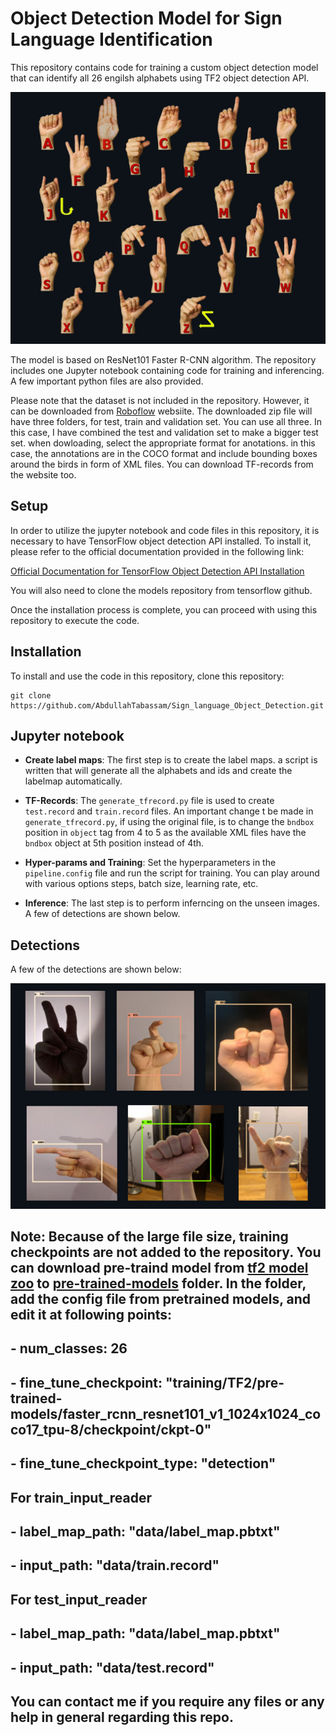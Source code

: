 # Object Detection Model for Sign Language Identification

This repository contains code for training a custom object detection model that can identify all 26 engilsh alphabets using TF2 object detection API. 

![Signs](Screenshots/signs.jpg)

The model is based on ResNet101 Faster R-CNN algorithm. The repository includes one Jupyter notebook containing code for training and inferencing. A few important python files are also provided.

Please note that the dataset is not included in the repository. However, it can be downloaded from [Roboflow](https://public.roboflow.com/object-detection/american-sign-language-letters/1) websiite. The downloaded zip file will have three folders, for test, train and validation set. You can use all three. In this case, I have combined the test and validation set to make a bigger test set. when dowloading, select the appropriate format for anotations. in this case, the annotations are in the COCO format and include bounding boxes around the birds in form of XML files. You can download TF-records from the website too.

## Setup

In order to utilize the jupyter notebook and code files in this repository, it is necessary to have TensorFlow object detection API installed. To install it, please refer to the official documentation provided in the following link:

[Official Documentation for TensorFlow Object Detection API Installation](https://tensorflow-object-detection-api-tutorial.readthedocs.io/en/latest/install.html)

You will also need to clone the models repository from tensorflow github.

Once the installation process is complete, you can proceed with using this repository to execute the code.

## Installation

To install and use the code in this repository, clone this repository: 

    git clone https://github.com/AbdullahTabassam/Sign_language_Object_Detection.git
    
## Jupyter notebook

- **Create label maps**: The first step is to create the label maps. a script is written that will generate all the alphabets and ids and create the labelmap automatically.

- **TF-Records**: The `generate_tfrecord.py` file is used to create `test.record` and `train.record` files. An important change t be made in `generate_tfrecord.py`, if using the original file, is to change the `bndbox` position in `object` tag from 4 to 5 as the available XML files have the `bndbox` object at 5th position instead of 4th.

- **Hyper-params and Training**: Set the hyperparameters in the `pipeline.config` file and run the script for training. You can play around with various options steps, batch size, learning rate, etc.

- **Inference**: The last step is to perform inferncing on the unseen images. A few of detections are shown below.

## Detections
A few of the detections are shown below:

![Detections](Screenshots/Detections.jpg)

## Note: Because of the large file size, training checkpoints are not added to the repository. You can download pre-traind model from [tf2 model zoo](http://download.tensorflow.org/models/object_detection/tf2/20200711/faster_rcnn_resnet101_v1_1024x1024_coco17_tpu-8.tar.gz) to [pre-trained-models](Sign_Language_detection/training/TF2/pre-trained-models) folder. In the []() folder, add the config file from pretrained models, and edit it at following points:

## - num_classes: 26 
## - fine_tune_checkpoint: "training/TF2/pre-trained-models/faster_rcnn_resnet101_v1_1024x1024_coco17_tpu-8/checkpoint/ckpt-0"
## - fine_tune_checkpoint_type: "detection"
## For train_input_reader
## - label_map_path: "data/label_map.pbtxt"
## - input_path: "data/train.record"
## For test_input_reader
## - label_map_path: "data/label_map.pbtxt"
## - input_path: "data/test.record"

## You can contact me if you require any files or any help in general regarding this repo.